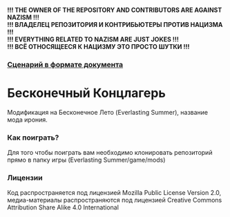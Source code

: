 **!!! THE OWNER OF THE REPOSITORY AND CONTRIBUTORS ARE AGAINST NAZISM !!!**  
**!!! ВЛАДЕЛЕЦ РЕПОЗИТОРИЯ И КОНТРИБЬЮТЕРЫ ПРОТИВ НАЦИЗМА !!!**  
**!!! EVERYTHING RELATED TO NAZISM ARE JUST JOKES !!!**  
**!!! ВСЁ ОТНОСЯЩЕЕСЯ К НАЦИЗМУ ЭТО ПРОСТО ШУТКИ !!!**  
### [Сценарий в формате документа](https://docs.google.com/document/d/17EKLZox43PvhK0hJ6tsEo6ZXtYRnfNtqp1GRIuEdodc/edit?usp=sharing)
# Бесконечный Концлагерь
Модификация на Бесконечное Лето (Everlasting Summer), название мода ирония.
### Как поиграть?
Для того чтобы поиграть вам необходимо клонировать репозиторий прямо в папку игры (Everlasting Summer/game/mods)
### Лицензии
Код распространяется под лицензией Mozilla Public License Version 2.0,
 медиа-материалы распространяются под лицензией Creative Commons Attribution Share Alike 4.0 International
